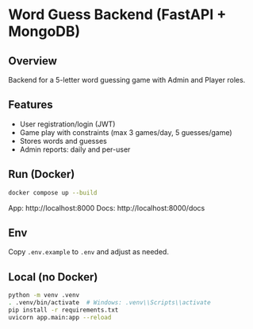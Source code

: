 # Word Guess Backend (FastAPI + MongoDB)

## Overview
Backend for a 5-letter word guessing game with Admin and Player roles.

## Features
- User registration/login (JWT)
- Game play with constraints (max 3 games/day, 5 guesses/game)
- Stores words and guesses
- Admin reports: daily and per-user

## Run (Docker)
```bash
docker compose up --build
```
App: http://localhost:8000
Docs: http://localhost:8000/docs

## Env
Copy `.env.example` to `.env` and adjust as needed.

## Local (no Docker)
```bash
python -m venv .venv
. .venv/bin/activate  # Windows: .venv\\Scripts\\activate
pip install -r requirements.txt
uvicorn app.main:app --reload
```
